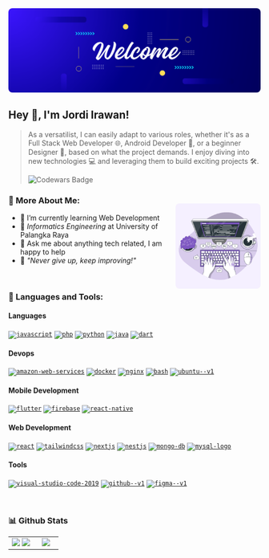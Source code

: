 <img src="./banner.png" style="border-radius: 8px;max-height: 180px;object-fit: cover;width: 100%" />

## Hey 👋, I'm Jordi Irawan!

> As a versatilist, I can easily adapt to various roles, whether it's as a Full Stack Web Developer 🌐, Android Developer 📱, or a beginner Designer 🎨, based on what the project demands. I enjoy diving into new technologies 💻 and leveraging them to build exciting projects 🛠️.
>
> <img alt="Codewars Badge" src="https://www.codewars.com/users/wanzx/badges/small" >
>  <br>

<img align="right" alt="GIF" src="./computer.gif" width="170px" style="border-radius: 8px; margin-top: 25px; margin-left: 8px" />

### 🧐 More About Me:

- 🌱 I’m currently learning Web Development
- 🏫 _Informatics Engineering_ at University of Palangka Raya
- 💬 Ask me about anything tech related, I am happy to help
- 💫 _"Never give up, keep improving!"_

<br>

### 🔨 Languages and Tools:

#### Languages

[<code><img src="https://img.icons8.com/color/50/000000/javascript--v1.png" alt="javascript" width='26px'/></code>](https://www.javascript.com/)
[<code><img src="https://img.icons8.com/color/50/000000/php.png" alt="php" width='26px'/></code>](https://www.php.net/)
[<code><img src="https://img.icons8.com/color/50/000000/python--v1.png" alt="python" width='26px'/></code>](https://www.python.org/)
[<code><img src="https://img.icons8.com/color/50/000000/java-coffee-cup-logo--v1.png" alt="java" width='26px'/></code>](https://www.java.com/en/)
[<code><img src="https://img.icons8.com/color/50/000000/dart.png" alt="dart" width='26px'/></code>](https://dart.dev/)

#### Devops

[<code><img width="26" height="26" src="https://img.icons8.com/windows/26/ABABAB/amazon-web-services.png" alt="amazon-web-services"/></code>](https://aws.amazon.com/)
[<code><img width="26" height="26" src="https://img.icons8.com/fluency/26/docker.png" alt="docker"/></code>](https://www.docker.com/)
[<code><img width="26" height="26" src="https://img.icons8.com/color/26/nginx.png" alt="nginx"/></code>](https://www.nginx.com/)
[<code><img width="26" height="26" src="https://img.icons8.com/color/26/bash.png" alt="bash"/></code>](<https://en.wikipedia.org/wiki/Bash_(Unix_shell)>)
[<code><img width="26" height="26" src="https://img.icons8.com/color/26/ubuntu--v1.png" alt="ubuntu--v1"/></code>](https://ubuntu.com/)

#### Mobile Development

[<code><img width="26" height="26" src="https://img.icons8.com/color/26/flutter.png" alt="flutter"/></code>](https://flutter.dev/)
[<code><img width="26" height="26" src="https://img.icons8.com/color/26/firebase.png" alt="firebase"/></code>](https://firebase.google.com/)
[<code><img width="26" height="26" src="https://img.icons8.com/color/26/react-native.png" alt="react-native"/></code>](https://reactnative.dev/)

#### Web Development

[<code><img width="26" height="26" src="https://img.icons8.com/office/26/react.png" alt="react"/></code>](https://react.dev/)
[<code><img width="26" height="26" src="https://img.icons8.com/color/26/tailwindcss.png" alt="tailwindcss"/></code>](https://tailwindcss.com/)
[<code><img width="26" height="26" src="https://img.icons8.com/fluency/26/nextjs.png" alt="nextjs"/></code>](https://nextjs.org/)
[<code><img width="26" height="26" src="https://img.icons8.com/color/26/nestjs.png" alt="nestjs"/></code>](https://nestjs.com/)
[<code><img width="26" height="26" src="https://img.icons8.com/color/26/mongo-db.png" alt="mongo-db"/></code>](https://www.mongodb.com/)
[<code><img width="26" height="26" src="https://img.icons8.com/color/26/mysql-logo.png" alt="mysql-logo"/></code>](https://www.mysql.com/)

#### Tools

[<code><img width="26" height="26" src="https://img.icons8.com/color/26/visual-studio-code-2019.png" alt="visual-studio-code-2019"/></code>](https://code.visualstudio.com/)
[<code><img width="26" height="26" src="https://img.icons8.com/color/26/github--v1.png" alt="github--v1"/></code>](https://github.com/)
[<code><img width="26" height="26" src="https://img.icons8.com/color/26/figma--v1.png" alt="figma--v1"/></code>](https://figma.com/)

<br>

### 📊 Github Stats

<table border="0" align="center">
  <tr border="0">
    <td width="50%" align="center">
      <img src="https://github-readme-stats.vercel.app/api?username=jrdrwn&show_icons=true&theme=blueberry&hide_border=true&show_icons=true" />
      <img src="https://streak-stats.demolab.com/?user=jrdrwn&theme=blueberry&hide_border=true" />
    </td>
    <td width="50%" align="center">
      <img src="https://github-readme-stats.vercel.app/api/top-langs/?username=jrdrwn&langs_count=6&theme=blueberry&hide_border=true" /></a>
    </td>
  </tr>
</table>
